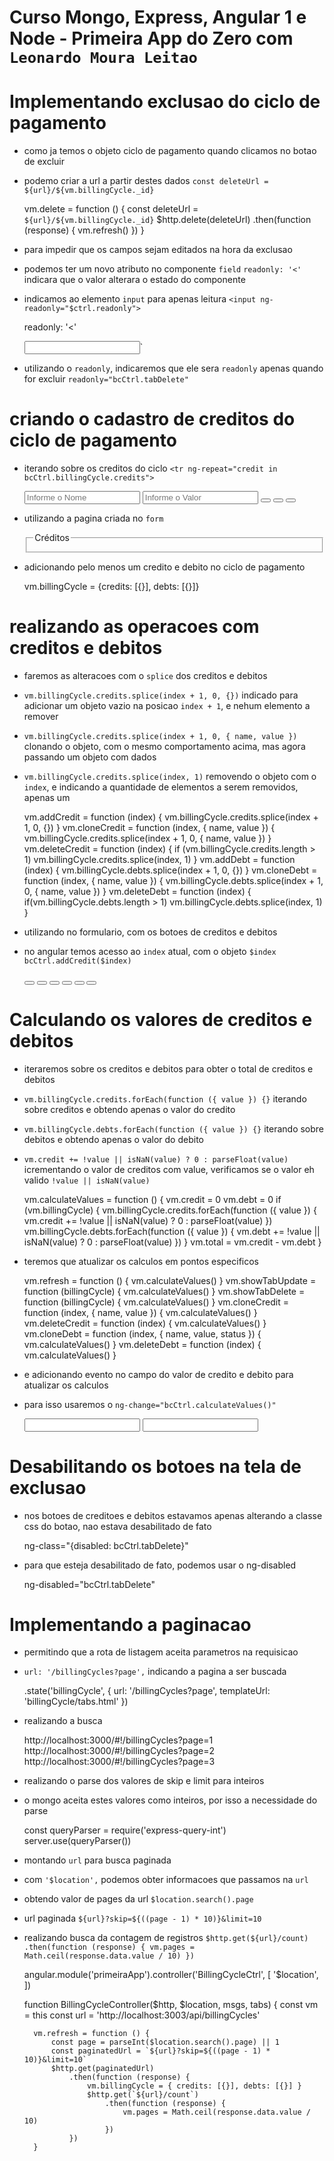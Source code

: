 # Curso Mongo, Express, Angular 1 e Node - Primeira App do Zero com `Leonardo Moura Leitao`

# Implementando exclusao do ciclo de pagamento

* como ja temos o objeto ciclo de pagamento quando clicamos no botao de excluir
* podemo criar a url a partir destes dados `const deleteUrl = ${url}/${vm.billingCycle._id}`

    vm.delete = function () {
        const deleteUrl = `${url}/${vm.billingCycle._id}`
        $http.delete(deleteUrl)
            .then(function (response) {
                vm.refresh()
            })
    }

* para impedir que os campos sejam editados na hora da exclusao
* podemos ter um novo atributo no componente `field` `readonly: '<'` indicara que o valor alterara o estado do componente
* indicamos ao elemento `input` para apenas leitura `<input ng-readonly="$ctrl.readonly">`

    readonly: '<'

    <input ng-readonly="$ctrl.readonly">`

* utilizando o `readonly`, indicaremos que ele sera `readonly` apenas quando for excluir `readonly="bcCtrl.tabDelete"`

    <field readonly="bcCtrl.tabDelete"></field>    

# criando o cadastro de creditos do ciclo de pagamento

* iterando sobre os creditos do ciclo `<tr ng-repeat="credit in bcCtrl.billingCycle.credits">`

    <tbody>
        <tr ng-repeat="credit in bcCtrl.billingCycle.credits">
            <td>
                <input ng-model="credit.name" class="form-control" placeholder="Informe o Nome" ng-readonly="bcCtrl.tabDelete">
            </td>
            <td>
                <input ng-model="credit.value" class="form-control" placeholder="Informe o Valor" ng-readonly="bcCtrl.tabDelete" type="number">
            </td>
            <td class="table-actions">
                <button class="btn btn-success" ng-class="{disabled: bcCtrl.tabDelete}"><i class="fa fa-plus"></i></button>
                <button class="btn btn-warning" ng-class="{disabled: bcCtrl.tabDelete}"><i class="fa fa-clone"></i></button>
                <button class="btn btn-danger" ng-class="{disabled: bcCtrl.tabDelete}"><i class="fa fa-trash-o"></i></button>
            </td>
        </tr>
    </tbody>

* utilizando a pagina criada no `form`

    <div class="col-xs-12 col-sm-6">
        <fieldset>
            <legend>Créditos</legend>
            <div ng-include="'billingCycle/creditList.html'"></div>
        </fieldset>
    </div>    

* adicionando pelo menos um credito e debito no ciclo de pagamento

    vm.billingCycle = {credits: [{}], debts: [{}]}    

# realizando as operacoes com creditos e debitos

* faremos as alteracoes com o `splice` dos creditos e debitos 
* `vm.billingCycle.credits.splice(index + 1, 0, {})` indicado para adicionar um objeto vazio na posicao `index + 1`, e nehum elemento a remover
* `vm.billingCycle.credits.splice(index + 1, 0, { name, value })` clonando o objeto, com o mesmo comportamento acima, mas agora passando um objeto com dados
* `vm.billingCycle.credits.splice(index, 1)` removendo o objeto com o `index`, e indicando a quantidade de elementos a serem removidos, apenas um

    vm.addCredit = function (index) {
        vm.billingCycle.credits.splice(index + 1, 0, {})
    }
    vm.cloneCredit = function (index, { name, value }) {
        vm.billingCycle.credits.splice(index + 1, 0, { name, value })
    }
    vm.deleteCredit = function (index) {
        if (vm.billingCycle.credits.length > 1)
        vm.billingCycle.credits.splice(index, 1)
    }
    vm.addDebt = function (index) {
        vm.billingCycle.debts.splice(index + 1, 0, {})
    }
    vm.cloneDebt = function (index, { name, value }) {
        vm.billingCycle.debts.splice(index + 1, 0, { name, value })
    }
    vm.deleteDebt = function (index) {
        if(vm.billingCycle.debts.length > 1)
        vm.billingCycle.debts.splice(index, 1)
    }    

* utilizando no formulario, com os botoes de creditos e debitos
* no angular temos acesso ao `index` atual, com o objeto `$index` `bcCtrl.addCredit($index)`

    <button ng-click="bcCtrl.addCredit($index)"></i></button>
    <button ng-click="bcCtrl.cloneCredit($index, credebtdit)"></button>
    <button ng-click="bcCtrl.deleteCredit($index)"></button>
    <button ng-click="bcCtrl.addDebt($index)"></i></button>
    <button ng-click="bcCtrl.cloneDebt($index, credebtdit)"></button>
    <button ng-click="bcCtrl.deleteDebt($index)"></button>

# Calculando os valores de creditos e debitos

* iteraremos sobre os creditos e debitos para obter o total de creditos e debitos
* `vm.billingCycle.credits.forEach(function ({ value }) {}` iterando sobre creditos e obtendo apenas o valor do credito
* `vm.billingCycle.debts.forEach(function ({ value }) {}` iterando sobre debitos e obtendo apenas o valor do debito
* `vm.credit += !value || isNaN(value) ? 0 : parseFloat(value)` icrementando o valor de creditos com value, verificamos se o valor eh valido `!value || isNaN(value)`


    vm.calculateValues = function () {
        vm.credit = 0
        vm.debt = 0
        if (vm.billingCycle) {
            vm.billingCycle.credits.forEach(function ({ value }) {
                vm.credit += !value || isNaN(value) ? 0 : parseFloat(value)
            })
            vm.billingCycle.debts.forEach(function ({ value }) {
                vm.debt += !value || isNaN(value) ? 0 : parseFloat(value)
            })
        }
        vm.total = vm.credit - vm.debt
    }    

* teremos que atualizar os calculos em pontos especificos

    vm.refresh = function () {
        vm.calculateValues()
    }
    vm.showTabUpdate = function (billingCycle) {
        vm.calculateValues()
    }
    vm.showTabDelete = function (billingCycle) {
        vm.calculateValues()
    }
    vm.cloneCredit = function (index, { name, value }) {
        vm.calculateValues()
    }
    vm.deleteCredit = function (index) {
        vm.calculateValues()
    }
    vm.cloneDebt = function (index, { name, value, status }) {
        vm.calculateValues()
    }
    vm.deleteDebt = function (index) {
        vm.calculateValues()
    }    

* e adicionando evento no campo do valor de credito e debito para atualizar os calculos
* para isso usaremos o `ng-change="bcCtrl.calculateValues()"`

    <input ng-model="debt.value" ng-change="bcCtrl.calculateValues()">
    <input ng-model="credit.value" ng-change="bcCtrl.calculateValues()">

# Desabilitando os botoes na tela de exclusao

* nos botoes de creditoes e debitos estavamos apenas alterando a classe css do botao, nao estava desabilitado de fato

    ng-class="{disabled: bcCtrl.tabDelete}"

* para que esteja desabilitado de fato, podemos usar o ng-disabled

    ng-disabled="bcCtrl.tabDelete"   

# Implementando a paginacao

* permitindo que a rota de listagem aceita parametros na requisicao       
* `url: '/billingCycles?page',` indicando a pagina a ser buscada

    .state('billingCycle', {
        url: '/billingCycles?page',
        templateUrl: 'billingCycle/tabs.html'
    })

 * realizando a busca

    http://localhost:3000/#!/billingCycles?page=1    
    http://localhost:3000/#!/billingCycles?page=2    
    http://localhost:3000/#!/billingCycles?page=3    

* realizando o parse dos valores de skip e limit para inteiros
* o mongo aceita estes valores como inteiros, por isso a necessidade do parse

    const queryParser = require('express-query-int')
    server.use(queryParser())

* montando `url` para busca paginada
* com `'$location',` podemos obter informacoes que passamos na `url`
* obtendo valor de pages da url `$location.search().page`
* url paginada `${url}?skip=${((page - 1) * 10)}&limit=10`
* realizando busca da contagem de registros `$http.get(${url}/count) .then(function (response) { vm.pages = Math.ceil(response.data.value / 10) })`

    angular.module('primeiraApp').controller('BillingCycleCtrl',
        [
            '$location',
        ])

    function BillingCycleController($http, $location, msgs, tabs) {
        const vm = this
        const url = 'http://localhost:3003/api/billingCycles'

        vm.refresh = function () {
            const page = parseInt($location.search().page) || 1
            const paginatedUrl = `${url}?skip=${((page - 1) * 10)}&limit=10`
            $http.get(paginatedUrl)
                .then(function (response) {
                    vm.billingCycle = { credits: [{}], debts: [{}] }
                    $http.get(`${url}/count`)
                        .then(function (response) {
                            vm.pages = Math.ceil(response.data.value / 10)
                        })
                })
        }   